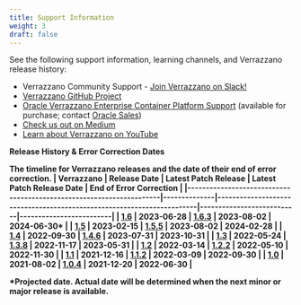 ```yaml
---
title: Support Information
weight: 3
draft: false
---
```


See the following support information, learning channels, and Verrazzano release history:

* Verrazzano Community Support - [Join Verrazzano on Slack!](https://bit.ly/verrazzano-slack)
* [Verrazzano GitHub Project](https://github.com/verrazzano/verrazzano/issues)
* [Oracle Verrazzano Enterprise Container Platform Support](https://support.oracle.com/epmos/faces/DocumentDisplay?id=2794708) (available for purchase; contact [Oracle Sales](https://www.oracle.com/corporate/contact/))
* [Check us out on Medium](https://medium.com/verrazzano)
* [Learn about Verrazzano on YouTube](https://www.youtube.com/@verrazzano_io)


<b>Release History & Error Correction Dates<b>

The timeline for Verrazzano releases and the date of their end of error correction.
| Verrazzano                                                          | Release Date | Latest Patch Release                                                  | Latest Patch Release Date | End of Error Correction |
|---------------------------------------------------------------------|--------------|-----------------------------------------------------------------------|---------------------------|-------------------------|
| [1.6](https://github.com/verrazzano/verrazzano/releases/tag/v1.6.0) | 2023-06-28   | [1.6.3](https://github.com/verrazzano/verrazzano/releases/tag/v1.6.3) | 2023-08-02                | 2024-06-30*             |
| [1.5](https://github.com/verrazzano/verrazzano/releases/tag/v1.5.0) | 2023-02-15   | [1.5.5](https://github.com/verrazzano/verrazzano/releases/tag/v1.5.5) | 2023-08-02                | 2024-02-28              |
| [1.4](https://github.com/verrazzano/verrazzano/releases/tag/v1.4.0) | 2022-09-30   | [1.4.6](https://github.com/verrazzano/verrazzano/releases/tag/v1.4.6) | 2023-07-31                | 2023-10-31              |
| [1.3](https://github.com/verrazzano/verrazzano/releases/tag/v1.3.0) | 2022-05-24   | [1.3.8](https://github.com/verrazzano/verrazzano/releases/tag/v1.3.8) | 2022-11-17                | 2023-05-31              |
| [1.2](https://github.com/verrazzano/verrazzano/releases/tag/v1.2.0) | 2022-03-14   | [1.2.2](https://github.com/verrazzano/verrazzano/releases/tag/v1.2.2) | 2022-05-10                | 2022-11-30              |
| [1.1](https://github.com/verrazzano/verrazzano/releases/tag/v1.1.0) | 2021-12-16   | [1.1.2](https://github.com/verrazzano/verrazzano/releases/tag/v1.1.2) | 2022-03-09                | 2022-09-30              |
| [1.0](https://github.com/verrazzano/verrazzano/releases/tag/v1.0.0) | 2021-08-02   | [1.0.4](https://github.com/verrazzano/verrazzano/releases/tag/v1.0.4) | 2021-12-20                | 2022-06-30              |

*Projected date. Actual date will be determined when the next minor or major release is available.
<br>
